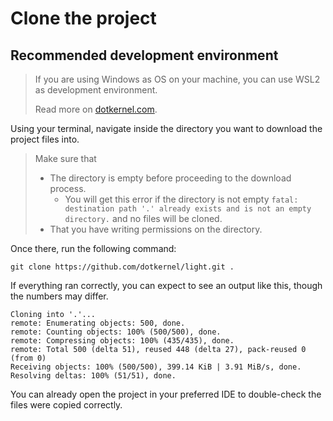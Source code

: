 # Clone the project

## Recommended development environment

> If you are using Windows as OS on your machine, you can use WSL2 as development environment.
>
> Read more on [dotkernel.com](https://www.dotkernel.com/php-development/almalinux-9-in-wsl2-install-php-apache-mariadb-composer-phpmyadmin/).

Using your terminal, navigate inside the directory you want to download the project files into.

> Make sure that
>
> - The directory is empty before proceeding to the download process.
>     - You will get this error if the directory is not empty `fatal: destination path '.' already exists and is not an empty directory.` and no files will be cloned.
> - That you have writing permissions on the directory.

Once there, run the following command:

```shell
git clone https://github.com/dotkernel/light.git .
```

If everything ran correctly, you can expect to see an output like this, though the numbers may differ.

```shell
Cloning into '.'...
remote: Enumerating objects: 500, done.
remote: Counting objects: 100% (500/500), done.
remote: Compressing objects: 100% (435/435), done.
remote: Total 500 (delta 51), reused 448 (delta 27), pack-reused 0 (from 0)
Receiving objects: 100% (500/500), 399.14 KiB | 3.91 MiB/s, done.
Resolving deltas: 100% (51/51), done.
```

You can already open the project in your preferred IDE to double-check the files were copied correctly.
